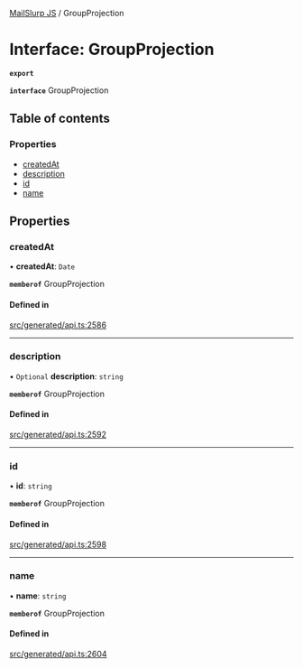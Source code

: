 [MailSlurp JS](../README.md) / GroupProjection

# Interface: GroupProjection

**`export`**

**`interface`** GroupProjection

## Table of contents

### Properties

- [createdAt](GroupProjection.md#createdat)
- [description](GroupProjection.md#description)
- [id](GroupProjection.md#id)
- [name](GroupProjection.md#name)

## Properties

### createdAt

• **createdAt**: `Date`

**`memberof`** GroupProjection

#### Defined in

[src/generated/api.ts:2586](https://github.com/mailslurp/mailslurp-client/blob/f0f645f/src/generated/api.ts#L2586)

___

### description

• `Optional` **description**: `string`

**`memberof`** GroupProjection

#### Defined in

[src/generated/api.ts:2592](https://github.com/mailslurp/mailslurp-client/blob/f0f645f/src/generated/api.ts#L2592)

___

### id

• **id**: `string`

**`memberof`** GroupProjection

#### Defined in

[src/generated/api.ts:2598](https://github.com/mailslurp/mailslurp-client/blob/f0f645f/src/generated/api.ts#L2598)

___

### name

• **name**: `string`

**`memberof`** GroupProjection

#### Defined in

[src/generated/api.ts:2604](https://github.com/mailslurp/mailslurp-client/blob/f0f645f/src/generated/api.ts#L2604)
